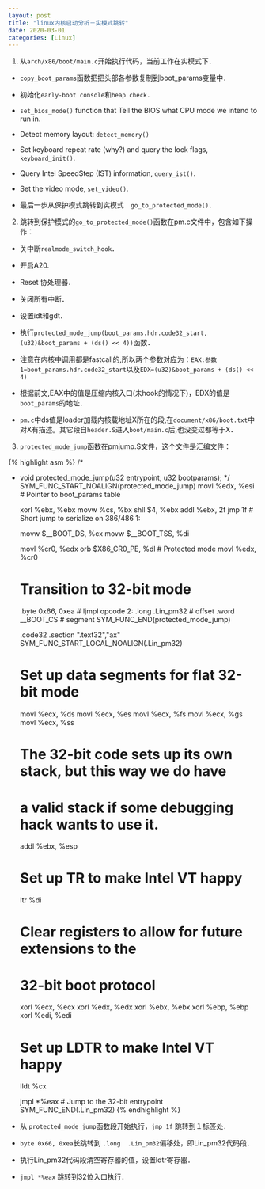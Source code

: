 ```yaml
---
layout: post
title: "linux内核启动分析－实模式跳转"
date: 2020-03-01
categories: [Linux]
---
```


1. 从`arch/x86/boot/main.c`开始执行代码，当前工作在实模式下．

* `copy_boot_params`函数把把头部各参数复制到boot_params变量中．

* 初始化`early-boot console`和`heap check`．

* `set_bios_mode()` function that Tell the BIOS what CPU mode we intend to run in.

* Detect memory layout: `detect_memory()`

* Set keyboard repeat rate (why?) and query the lock flags, `keyboard_init()`.

* Query Intel SpeedStep (IST) information, `query_ist()`.

* Set the video mode, `set_video()`.

* 最后一步从保护模式跳转到实模式　`go_to_protected_mode()`．

2. 跳转到保护模式的`go_to_protected_mode()`函数在pm.c文件中，包含如下操作：

* 关中断`realmode_switch_hook`．

* 开启A20.

* Reset 协处理器．

* 关闭所有中断．

* 设置idt和gdt．

* 执行`protected_mode_jump(boot_params.hdr.code32_start, (u32)&boot_params + (ds() << 4))`函数．
* 注意在内核中调用都是fastcall的,所以两个参数对应为：`EAX:参数1=boot_params.hdr.code32_start`以及`EDX=(u32)&boot_params + (ds() << 4)`

* 根据前文,EAX中的值是压缩内核入口(未hook的情况下)，EDX的值是`boot_params`的地址．

* `pm.c`中ds值是loader加载内核载地址X所在的段,在`document/x86/boot.txt`中对X有描述。其它段自`header.S`进入`boot/main.c`后,也没变过都等于X．

3. `protected_mode_jump`函数在pmjump.S文件，这个文件是汇编文件：

{% highlight asm %}
/*
 * void protected_mode_jump(u32 entrypoint, u32 bootparams);
 */
SYM_FUNC_START_NOALIGN(protected_mode_jump)
	movl	%edx, %esi		# Pointer to boot_params table

	xorl	%ebx, %ebx
	movw	%cs, %bx
	shll	$4, %ebx
	addl	%ebx, 2f
	jmp	1f			# Short jump to serialize on 386/486
1:

	movw	$__BOOT_DS, %cx
	movw	$__BOOT_TSS, %di

	movl	%cr0, %edx
	orb	$X86_CR0_PE, %dl	# Protected mode
	movl	%edx, %cr0

	# Transition to 32-bit mode
	.byte	0x66, 0xea		# ljmpl opcode
2:	.long	.Lin_pm32		# offset
	.word	__BOOT_CS		# segment
SYM_FUNC_END(protected_mode_jump)

	.code32
	.section ".text32","ax"
SYM_FUNC_START_LOCAL_NOALIGN(.Lin_pm32)
	# Set up data segments for flat 32-bit mode
	movl	%ecx, %ds
	movl	%ecx, %es
	movl	%ecx, %fs
	movl	%ecx, %gs
	movl	%ecx, %ss
	# The 32-bit code sets up its own stack, but this way we do have
	# a valid stack if some debugging hack wants to use it.
	addl	%ebx, %esp

	# Set up TR to make Intel VT happy
	ltr	%di

	# Clear registers to allow for future extensions to the
	# 32-bit boot protocol
	xorl	%ecx, %ecx
	xorl	%edx, %edx
	xorl	%ebx, %ebx
	xorl	%ebp, %ebp
	xorl	%edi, %edi

	# Set up LDTR to make Intel VT happy
	lldt	%cx

	jmpl	*%eax			# Jump to the 32-bit entrypoint
SYM_FUNC_END(.Lin_pm32)
{% endhighlight %}

* 从 `protected_mode_jump`函数段开始执行，`jmp 1f` 跳转到１标签处．

* `byte	0x66, 0xea`长跳转到 `.long	.Lin_pm32`偏移处，即Lin_pm32代码段．

* 执行Lin_pm32代码段清空寄存器的值，设置ldtr寄存器．

* `jmpl	*%eax` 跳转到32位入口执行．
